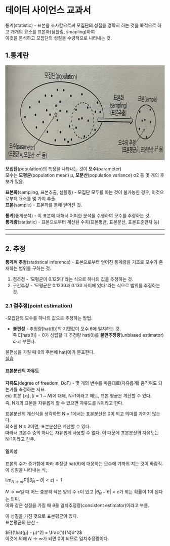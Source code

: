 # 데이터 사이언스 교과서

통계(statistic) - 표본을 조사함으로써 모집단의 성질을 명확히 하는 것을 목적으로 하고 개개의 요소를 표본화(샘플링, smapling)하여  
    이것을 분석하고 모집단의 성질을 수량적으로 나타내는 것.

## 1.통계란
<img src="./images/a.jpg" width=700 height=300>

**모집단**(population)의 특징을 나타내는 것이 **모수**(parameter)  
모수는 **모평균**(population mean) μ, **모분산**(population variance) σ2 등 몇 개의 후보가 있음.  

**표본화**(sampling, 표본추출, 샘플링) - 모집단 모두를 아는 것이 불가능한 경우, 이것으로부터 요소를 몇 가지 추출.  
**표본**(sample) - 표본화를 통해 얻어진 것.

**통계**(통계분석) - 이 표본에 대해서 어떠한 분석을 수행하여 모수를 추정하는 것.  
**통계량**(statistic) - 표본으로부터 계산된 수치(표본평균, 표본분산, 표본표준편차 등)

---
---
## 2. 추정
**통계적 추정**(statistical inference) - 표본으로부터 얻어진 통계량을 기초로 모수가 존재하는 범위를 구하는 것.  
1. 점추정 - '모평균이 0.125다'라는 식으로 하나의 값을 추정하는 것.
2. 구간추정 - '모평균은 0.1230과 0.130 사이에 있다.'라는 식으로 범위를 추정하는 것.

### 2.1 점추정(point estimation)
-모집단의 모수를 하나의 값으로 추정하는 방법.

- **불편성** - 추정량[hat(θ)]의 기댓값이 모수 θ에 일치하는 것.  
즉 E[hat(θ)] = θ가 성립할 때 추정량 hat(θ)를 **불편추정량**(unbiased estimator)라고 부른다.  

불편성을 가질 때 θ의 주변에 hat(θ)가 분포한다.  
[실습](https://github.com/Jung-YongHan/Data-Engineering/blob/main/DataScienceTextBook/Part%204_%ED%86%B5%EA%B3%84%EC%9D%98%20%EA%B8%B0%EC%B4%88/practice/practice1.ipynb)

#### **표본분산의 자유도**  
**자유도**(degree of freedom, DoF) - 몇 개의 변수를 마음대로(자유롭게) 움직여도 되는가를 측정하는 지표.   
ex) 표본 $\{x_i\}, (i = 1$ ~ $N)$에 대해, N=1이라고 해도, 표본 평균은 계산할 수 있다.  
즉, N개의 표본을 자유롭게 할 수 있으면 자유도를 N이라고 한다.  

표본분산의 계산식을 생각하면 N = 1에서는 표본분산은 0이 되고 의미를 가지지 않는다.  
최소한 N $\ge$ 2이면, 표본분산은 계산할 수 있다.  
따라서 표본수 중의 하나는 자유롭게 사용할 수 없다. 이 때문에 표본분산의 자유도는 N-1이라고 간주.

#### **일치성**
표본의 수가 증가함에 따라 추정량 hat(θ)에 대응하는 모수에 가까워 지는 것이 바람직.   
이 성질을 나타내는 식,

$\lim_{N \to \infty} P(|\hat{θ}_N - θ| < ε) = 1$  

$N \to \infty$일 때 어느 충분히 작은 양의 수 ε이 있고 $|\hat{θ}_N - θ| < ε$가 되는 확률이 1이 된다는 의미.  
이와 같은 성질을 가질 때 $\hat{θ}$을 일치추정량(consistent estimator)이라고 부름.

이 성질을 가진 것으로 표본평균이 있다.  
표본평균의 분산 -  

$E[(\hat{μ} - μ)^2] = \frac{1}{N}σ^2$  
이것에 의해 $N \to \infty$가 되면 0이 되므로 일치추정량이다.